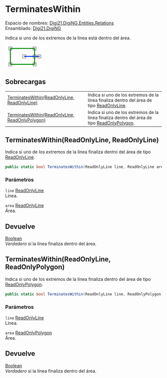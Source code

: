 # TerminatesWithin

Espacio de nombres: [Digi21.DigiNG.Entities.Relations](/digi3d-net/programacion/.net/referencia/digi21.diging/digi21.diging.entities.relations/)  
Ensamblado: [Digi21.DigiNG](/digi3d-net/programacion/.net/referencia/digi21.diging.plugin/digi21.diging/)

Indica si uno de los extremos de la línea está dentro del área.

![L&#xED;nea termina en &#xE1;rea](../../../../../../../../.gitbook/assets/lineaterminaenarea.png)

## Sobrecargas

|  |  |
| :--- | :--- |
| [TerminatesWithin\(ReadOnlyLine, ReadOnlyLine\)](terminateswithin.md#terminateswithin-readonlyline-readonlyline) | Indica si uno de los extremos de la línea finaliza dentro del área de tipo [ReadOnlyLine](/digi3d-net/programacion/.net/referencia/digi21.diging/digi21.diging.entities/clases/readonlyline/). |
| [TerminatesWithin\(ReadOnlyLine, ReadOnlyPolygon\)](terminateswithin.md#terminateswithin-readonlyline-readonlypolygon) | Indica si uno de los extremos de la línea finaliza dentro del área de tipo [ReadOnlyPolygon](/digi3d-net/programacion/.net/referencia/digi21.diging/digi21.diging.entities/clases/readonlypolygon/). |

## TerminatesWithin\(ReadOnlyLine, ReadOnlyLine\)

Indica si uno de los extremos de la línea finaliza dentro del área de tipo [ReadOnlyLine](/digi3d-net/programacion/.net/referencia/digi21.diging/digi21.diging.entities/clases/readonlyline/).

```csharp
public static bool TerminatesWithin(ReadOnlyLine line, ReadOnlyLine area)
```

### Parámetros

`line` [ReadOnlyLine](/digi3d-net/programacion/.net/referencia/digi21.diging/digi21.diging.entities/clases/readonlyline/)  
Línea.

`area` [ReadOnlyLine](/digi3d-net/programacion/.net/referencia/digi21.diging/digi21.diging.entities/clases/readonlyline/)  
Área.

## Devuelve

[Boolean](https://docs.microsoft.com/en-us/dotnet/api/system.boolean?view=net-5.0)  
_Verdadero_ si la línea finaliza dentro del área.

## TerminatesWithin\(ReadOnlyLine, ReadOnlyPolygon\)

Indica si uno de los extremos de la línea finaliza dentro del área de tipo [ReadOnlyPolygon](/digi3d-net/programacion/.net/referencia/digi21.diging/digi21.diging.entities/clases/readonlypolygon/).

```csharp
public static bool TerminatesWithin(ReadOnlyLine line, ReadOnlyPolygon area)
```

### Parámetros

`line` [ReadOnlyLine](/digi3d-net/programacion/.net/referencia/digi21.diging/digi21.diging.entities/clases/readonlyline/)  
Línea.

`area` [ReadOnlyPolygon](/digi3d-net/programacion/.net/referencia/digi21.diging/digi21.diging.entities/clases/readonlypolygon/)  
Área.

## Devuelve

[Boolean](https://docs.microsoft.com/en-us/dotnet/api/system.boolean?view=net-5.0)  
_Verdadero_ si la línea finaliza dentro del área.

